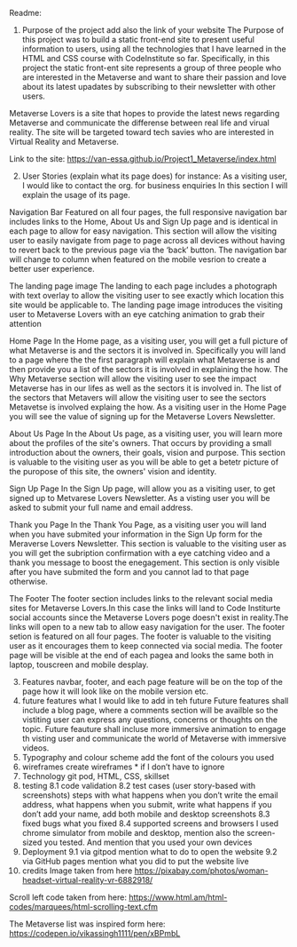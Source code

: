 Readme:
1. Purpose of the project add also the link of your website
The Purpose of this project was to build a static front-end site to present useful information to users, using all the technologies that I have learned in the HTML and CSS course with CodeInstitute so far. Specifically, in this project the static front-ent site represents a group of three people who are interested in the Metaverse and want to share their passion and love about its latest upadates by subscribing to their newsletter with other users.

Metaverse Lovers is a site that hopes to provide the latest news regarding Metaverse and communicate the differense between real life and virual reality. The site will be targeted toward tech savies who are interested in Virtual Reality and Metaverse.

Link to the site: https://van-essa.github.io/Project1_Metaverse/index.html

2. User Stories (explain what its page does) for instance: As a visiting user, I would like to contact the org. for business enquiries
In this section I will explain the usage of its page.

Navigation Bar
Featured on all four pages, the full responsive navigation bar includes links to the Home, About Us and Sign Up page and is identical in each page to allow for easy navigation.
This section will allow the visiting user to easily navigate from page to page across all devices without having to revert back to the previous page via the ‘back’ button.
The navigation bar will change to column when featured on the mobile vesrion to create a better user experience.

The landing page image
The landing to each page includes a photograph with text overlay to allow the visiting user to see exactly which location this site would be applicable to.
The landing page image introduces the visiting user to Metaverse Lovers with an eye catching animation to grab their attention

Home Page
In the Home page, as a visiting user, you will get a full picture of what Metaverse is and the sectors it is involved in. Specifically you will land to a page where the the first paragraph will explain what Metaverse is and then provide you a list of the sectors it is involved in explaining the how.
The Why Metaverse section will allow the visiting user to see the impact Metaverse has in our lifes as well as the sectors it is involved in.
The list of the sectors that Metavers will allow the visiting user to see the sectors Metavetse is involved explaing the how.
As a visiting user in the Home Page you will see the value of signing up for the Metaverse Lovers Newsletter.

About Us Page
In the About Us page, as a visiting user, you will learn more about the profiles of the site's owners. That occurs by providing a small introduction about the owners, their goals, vision and purpose.
This section is valuable to the visiting user as you will be able to get a betetr picture of the puropose of this site, the owners' vision and identity.

Sign Up Page
In the Sign Up page, will allow you as a visiting user, to get signed up to Metvarese Lovers Newsletter.
As a visting user you will be asked to submit your full name and email address.

Thank you Page
In the Thank You Page, as a visiting user you will land when you have submited your information in the Sign Up form for the Meraverse Lovers Newsletter.
This section is valuable to the visiting user as you will get the subription confirmation with a eye catching video and a thank you message to boost the enegagement.
This section is only visible after you have submited the form and you cannot lad to that page otherwise.

The Footer
The footer section includes links to the relevant social media sites for Metaverse Lovers.In this case the links will land to Code Institurte social accounts since the Metaverse Lovers poge doesn't exist in reality.The links will open to a new tab to allow easy navigation for the user.
The footer setion is featured on all four pages.
The footer is valuable to the visiting user as it encourages them to keep connected via social media.
The footer page will be visible at the end of each pagea and looks the same both in laptop, touscreen and mobile desplay.

3. Features navbar, footer, and each page feature will be on the top of the page how it will look like on the mobile version etc.
4. future features what I would like to add in teh future
Future features shall include a blog page, where a comments section will be availble so the vistiting user can express any questions, concerns or thoughts on the topic. 
Future feauture shall incluse more immersive animation to engage th visting user and communicate the world of Metaverse with immersive videos.
5. Typography and colour scheme add the font of the colours you used
6. wireframes create wireframes * if I don’t have to ignore
7. Technology git pod, HTML, CSS, skillset
8. testing
   8.1 code validation
   8.2 test cases (user story-based with screenshots) steps with what happens when you don’t write the email address, what happens when you submit, write what happens if you don’t add your name, add both mobile and desktop screenshots
   8.3 fixed bugs what you fixed
   8.4 supported screens and browsers I used chrome simulator from mobile and desktop, mention also the screen-sized you tested. And mention that you used your own devices
9. Deployment
   9.1 via gitpod mention what to do to open the website
   9.2 via GitHub pages mention what you did to put the website live
10. credits
Image taken from here
https://pixabay.com/photos/woman-headset-virtual-reality-vr-6882918/


Scroll left code taken from here: https://www.html.am/html-codes/marquees/html-scrolling-text.cfm

The Metaverse list was inspired form here: https://codepen.io/vikassingh1111/pen/xBPmbL
